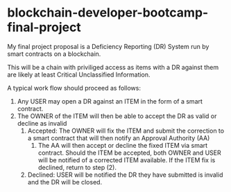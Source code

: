 # blockchain-developer-bootcamp-final-project
My final project proposal is a Deficiency Reporting (DR) System run by smart contracts on a blockchain.

This will be a chain with priviliged access as items with a DR against them are likely at least Critical Unclassified Information.

A typical work flow should proceed as follows:
1) Any USER may open a DR against an ITEM in the form of a smart contract.
2) The OWNER of the ITEM will then be able to accept the DR as valid or decline as invalid
   1) Accepted: The OWNER will fix the ITEM and submit the correction to a smart contract that will then notify an Approval Authority (AA)
      1) The AA will then accept or decline the fixed ITEM via smart contract. Should the ITEM be accepted, both OWNER and USER will be notified of a corrected ITEM available. If the ITEM fix is declined, return to step (2).
   2) Declined: USER will be notified the DR they have submitted is invalid and the DR will be closed.
